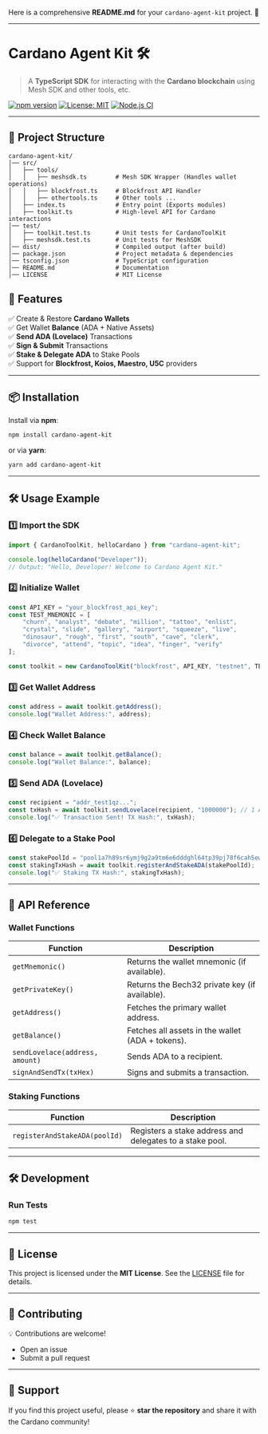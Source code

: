 Here is a comprehensive **README.md** for your `cardano-agent-kit` project. 🎯  

---

# **Cardano Agent Kit 🛠️**
> A **TypeScript SDK** for interacting with the **Cardano blockchain** using Mesh SDK and other tools, etc.

[![npm version](https://img.shields.io/npm/v/cardano-agent-kit.svg)](https://www.npmjs.com/package/cardano-agent-kit)
[![License: MIT](https://img.shields.io/badge/License-MIT-green.svg)](https://opensource.org/licenses/MIT)
[![Node.js CI](https://github.com/thanhngoc541/cardano-agent-kit/actions/workflows/node.js.yml/badge.svg)](https://github.com/thanhngoc541/cardano-agent-kit/actions)

---
## 📂 **Project Structure**
```
cardano-agent-kit/
│── src/
│   ├── tools/
│   │   ├── meshsdk.ts        # Mesh SDK Wrapper (Handles wallet operations)
│   │   ├── blockfrost.ts     # Blockfrost API Handler
│   │   ├── othertools.ts     # Other tools ...
│   ├── index.ts              # Entry point (Exports modules)
│   ├── toolkit.ts            # High-level API for Cardano interactions
│── test/
│   ├── toolkit.test.ts       # Unit tests for CardanoToolKit
│   ├── meshsdk.test.ts       # Unit tests for MeshSDK
│── dist/                     # Compiled output (after build)
│── package.json              # Project metadata & dependencies
│── tsconfig.json             # TypeScript configuration
│── README.md                 # Documentation
│── LICENSE                   # MIT License
```


## 🚀 **Features**
✅ Create & Restore **Cardano Wallets**  
✅ Get Wallet **Balance** (ADA + Native Assets)  
✅ **Send ADA (Lovelace)** Transactions  
✅ **Sign & Submit** Transactions  
✅ **Stake & Delegate ADA** to Stake Pools  
✅ Support for **Blockfrost, Koios, Maestro, U5C** providers  

---

## 📦 **Installation**
Install via **npm**:
```sh
npm install cardano-agent-kit
```
or via **yarn**:
```sh
yarn add cardano-agent-kit
```

---

## 🛠 **Usage Example**
### **1️⃣ Import the SDK**
```ts
import { CardanoToolKit, helloCardano } from "cardano-agent-kit";

console.log(helloCardano("Developer")); 
// Output: "Hello, Developer! Welcome to Cardano Agent Kit."
```

### **2️⃣ Initialize Wallet**
```ts
const API_KEY = "your_blockfrost_api_key";
const TEST_MNEMONIC = [
    "churn", "analyst", "debate", "million", "tattoo", "enlist",
    "crystal", "slide", "gallery", "airport", "squeeze", "live",
    "dinosaur", "rough", "first", "south", "cave", "clerk",
    "divorce", "attend", "topic", "idea", "finger", "verify"
];

const toolkit = new CardanoToolKit("blockfrost", API_KEY, "testnet", TEST_MNEMONIC);
```

### **3️⃣ Get Wallet Address**
```ts
const address = await toolkit.getAddress();
console.log("Wallet Address:", address);
```

### **4️⃣ Check Wallet Balance**
```ts
const balance = await toolkit.getBalance();
console.log("Wallet Balance:", balance);
```

### **5️⃣ Send ADA (Lovelace)**
```ts
const recipient = "addr_test1qz...";
const txHash = await toolkit.sendLovelace(recipient, "1000000"); // 1 ADA
console.log("✅ Transaction Sent! TX Hash:", txHash);
```

### **6️⃣ Delegate to a Stake Pool**
```ts
const stakePoolId = "pool1a7h89sr6ymj9g2a9tm6e6dddghl64tp39pj78f6cah5ewgd4px0";
const stakingTxHash = await toolkit.registerAndStakeADA(stakePoolId);
console.log("✅ Staking TX Hash:", stakingTxHash);
```

---

## 🔬 **API Reference**
### **Wallet Functions**
| Function | Description |
|----------|-------------|
| `getMnemonic()` | Returns the wallet mnemonic (if available). |
| `getPrivateKey()` | Returns the Bech32 private key (if available). |
| `getAddress()` | Fetches the primary wallet address. |
| `getBalance()` | Fetches all assets in the wallet (ADA + tokens). |
| `sendLovelace(address, amount)` | Sends ADA to a recipient. |
| `signAndSendTx(txHex)` | Signs and submits a transaction. |

### **Staking Functions**
| Function | Description |
|----------|-------------|
| `registerAndStakeADA(poolId)` | Registers a stake address and delegates to a stake pool. |

---

## 🛠 **Development**
### **Run Tests**
```sh
npm test
```

---

## 📜 **License**
This project is licensed under the **MIT License**. See the [LICENSE](LICENSE) file for details.

---

## 🤝 **Contributing**
💡 Contributions are welcome!  
- Open an issue  
- Submit a pull request  

---

## 🌟 **Support**
If you find this project useful, please ⭐ **star the repository** and share it with the Cardano community!
